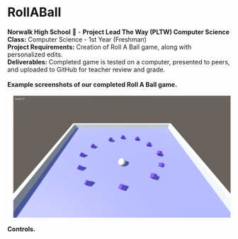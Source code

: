# RollABall
<b>Norwalk High School</b> :school: - <b>Project Lead The Way (PLTW) Computer Science</b><br>
<b>Class:</b> Computer Science  - 1st Year (Freshman)<br>
<b>Project Requirements:</b> Creation of Roll A Ball game, along with personalized edits.<br>
<b>Deliverables:</b> Completed game is tested on a computer, presented to peers, and uploaded to GitHub for teacher review and grade.   
<br>
<b>Example screenshots of our completed Roll A Ball game.</b><br><br>
![Alt text](https://github.com/brieprince9/RollABall/blob/master/screenshots/RollaBall.jpg)

<b>Controls.</b>

